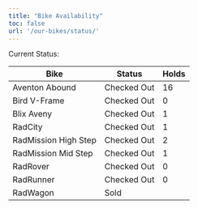 ```yaml
---
title: "Bike Availability"
toc: false
url: '/our-bikes/status/'
---
```


Current Status:

| Bike | Status | Holds |
| ---- | ------ | ----- |
| Aventon Abound | Checked Out | 16 |
| Bird V-Frame | Checked Out | 0 |
| Blix Aveny | Checked Out | 1 |
| RadCity | Checked Out | 1 |
| RadMission High Step | Checked Out | 2 |
| RadMission Mid Step | Checked Out | 1 |
| RadRover | Checked Out | 0 |
| RadRunner | Checked Out | 0 |
| RadWagon | Sold |

